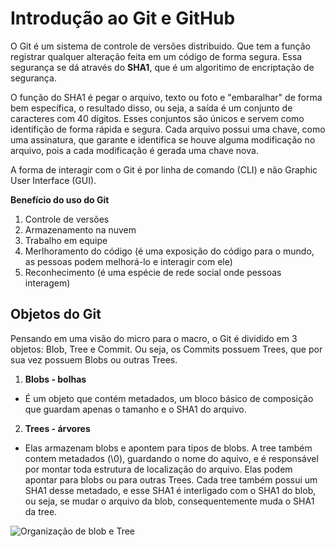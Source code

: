 # Introdução ao Git e GitHub

O Git é um sistema de controle de versões distribuido. Que tem a função registrar qualquer alteração feita em um código de forma segura. Essa segurança se dá através do **SHA1**, que é um algoritimo de encriptação de segurança.

O função do SHA1 é pegar o arquivo, texto ou foto e "embaralhar" de forma bem específica, o resultado disso, ou seja, a saída é um conjunto de caracteres com 40 dígitos. Esses conjuntos são únicos e servem como identifição de forma rápida e segura. Cada arquivo possui uma chave, como uma assinatura, que garante e identifica se houve alguma modificação no arquivo, pois a cada modificação é gerada uma chave nova.

A forma de interagir com o Git é por linha de comando (CLI) e não Graphic User Interface (GUI).

**Benefício do uso do Git**

1. Controle de versões
2. Armazenamento na nuvem
3. Trabalho em equipe
4. Merlhoramento do código (é uma exposição do código para o mundo, as pessoas podem melhorá-lo e interagir com ele)
5. Reconhecimento (é uma espécie de rede social onde pessoas interagem)


## Objetos do Git

Pensando em uma visão do micro para o macro, o Git é dividido em 3 objetos: Blob, Tree e Commit. Ou seja, os Commits possuem Trees, que por sua vez possuem Blobs ou outras Trees.

1. **Blobs - bolhas**
- É um objeto que contém metadados, um bloco básico de composição que guardam apenas o tamanho e o SHA1 do arquivo.

2. **Trees - árvores**
- Elas armazenam blobs e apontem para tipos de blobs. A tree também contem metadados (\0), guardando o nome do aquivo, e é responsável por montar toda estrutura de localização do arquivo. Elas podem apontar para blobs ou para outras Trees. Cada tree também possui um SHA1 desse metadado, e esse SHA1 é interligado com o SHA1 do blob, ou seja, se mudar o arquivo da blob, consequentemente muda o SHA1 da tree.

![Organização de blob e Tree](<c:\workspace\Bootcamp DIO\Módulo 1\Imagens\blobetree.png>)
  
  
